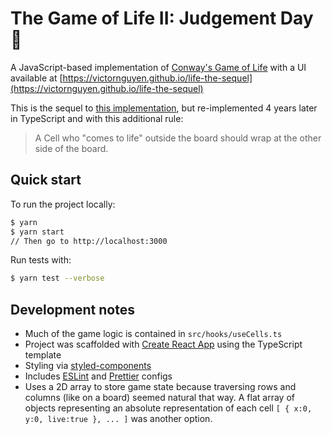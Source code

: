 # The Game of Life II: Judgement Day 🤖

A JavaScript-based implementation of [Conway's Game of Life](https://en.wikipedia.org/wiki/Conway's_Game_of_Life) with a UI available at [https://victornguyen.github.io/life-the-sequel](https://victornguyen.github.io/life-the-sequel)

This is the sequel to [this implementation](https://github.com/victornguyen/life), but re-implemented 4 years later in TypeScript and with this additional rule:

> A Cell who "comes to life" outside the board should wrap at the other side of the board.

## Quick start

To run the project locally:

```sh
$ yarn
$ yarn start
// Then go to http://localhost:3000
```

Run tests with:

```sh
$ yarn test --verbose
```

## Development notes
- Much of the game logic is contained in `src/hooks/useCells.ts`
- Project was scaffolded with [Create React App](https://github.com/facebookincubator/reate-react-app) using the TypeScript template
- Styling via [styled-components](https://styled-components.com/)
- Includes [ESLint](https://eslint.org/) and [Prettier](https://prettier.io/) configs
- Uses a 2D array to store game state because traversing rows and columns (like on a board) seemed natural that way. A flat array of objects representing an absolute representation of each cell `[ { x:0, y:0, live:true }, ... ]` was another option.
